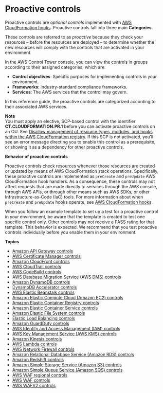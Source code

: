 # Proactive controls<a name="proactive-controls"></a>

Proactive controls are *optional controls* implemented with [AWS CloudFormation hooks](https://docs.aws.amazon.com/cloudformation-cli/latest/userguide/hooks.html#hooks-characteristics)\. Proactive controls fall into three main **Categories**\.

These controls are referred to as *proactive* because they check your resources – before the resources are deployed – to determine whether the new resources will comply with the controls that are activated in your environment\.

In the AWS Control Tower console, you can view the controls in groups according to their assigned categories, which are: 
+ **Control objectives**: Specific purposes for implementing controls in your environment\.  
+ **Frameworks**: Industry\-standard compliance frameworks\.
+ **Services**: The AWS services that the control may govern\.

In this reference guide, the proactive controls are categorized according to their associated AWS services\.

**Note**  
You must apply an elective, SCP\-based control with the identifier **CT\.CLOUDFORMATION\.PR\.1** before you can activate proactive controls on an OU\. See [Disallow management of resource types, modules, and hooks within the AWS CloudFormation registry](elective-controls.md#disallow-cfn-extensions)\. If this SCP is not activated, you'll see an error message directing you to enable this control as a prerequisite, or showing it as a dependency for other proactive controls\.

 **Behavior of proactive controls**

Proactive controls check resources whenever those resources are created or updated by means of AWS CloudFormation stack operations\. Specifically, these proactive controls are implemented as `preCreate` and `preUpdate` AWS CloudFormation hook handlers\. As a consequence, these controls may not affect requests that are made directly to services through the AWS console, through AWS APIs, or through other means such as AWS SDKs, or other Infrastructure\-as\-Code \(IaC\) tools\. For more information about when `preCreate` and `preUpdate` hooks operate, see [AWS CloudFormation hooks](https://docs.aws.amazon.com/https://docs.aws.amazon.com/cloudformation-cli/latest/userguide/hooks.html#hooks-characteristics)\.

When you follow an example template to set up a test for a proactive control in your environment, be aware that the template is created to test one specific control only\. Other controls may not receive a PASS rating for that template\. This behavior is expected\. We recommend that you test proactive controls individually before you enable them in your environment\.

**Topics**
+ [Amazon API Gateway controls](api-gateway-rules.md)
+ [AWS Certificate Manager controls](acm-rules.md)
+ [Amazon CloudFront controls](cloudfront-rules.md)
+ [AWS CloudTrail controls](cloudtrail-rules.md)
+ [AWS CodeBuild controls](codebuild-rules.md)
+ [AWS Database Migration Service \(AWS DMS\) controls](dms-rules.md)
+ [Amazon DynamoDB controls](dynamodb-rules.md)
+ [DynamoDB Accelerator controls](dax-rules.md)
+ [AWS Elastic Beanstalk controls](ebs-rules.md)
+ [Amazon Elastic Compute Cloud \(Amazon EC2\) controls](ec2-rules.md)
+ [Amazon Elastic Container Registry controls](ecr-rules.md)
+ [Amazon Elastic Container Service controls](ecs-rules.md)
+ [Amazon Elastic File System controls](efs-rules.md)
+ [Elastic Load Balancing controls](elb-rules.md)
+ [Amazon GuardDuty controls](guard-duty-rules.md)
+ [AWS Identity and Access Management \(IAM\) controls](iam-rules.md)
+ [AWS Key Management Service \(AWS KMS\) controls](kms-rules.md)
+ [Amazon Kinesis controls](kinesis-rules.md)
+ [AWS Lambda controls](lambda-rules.md)
+ [AWS Network Firewall controls](network-firewall-rules.md)
+ [Amazon Relational Database Service \(Amazon RDS\) controls](rds-rules.md)
+ [Amazon Redshift controls](redshift-rules.md)
+ [Amazon Simple Storage Service \(Amazon S3\) controls](s3-rules.md)
+ [Amazon Simple Queue Service \(Amazon SQS\) controls](sqs-rules.md)
+ [AWS WAF regional controls](waf-regional-rules.md)
+ [AWS WAF controls](waf-rules.md)
+ [AWS WAFV2 controls](wafv2-rules.md)